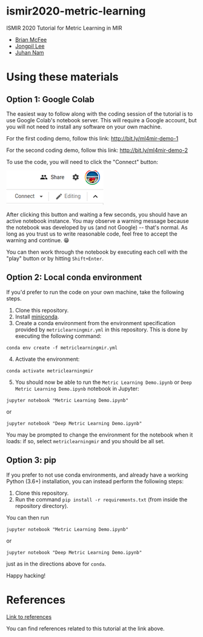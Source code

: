 # ismir2020-metric-learning
ISMIR 2020 Tutorial for Metric Learning in MIR

- [Brian McFee](https://brianmcfee.net)
- [Jongpil Lee](https://jongpillee.github.io/)
- [Juhan Nam](https://mac.kaist.ac.kr/~juhan/)

# Using these materials

## Option 1: Google Colab

The easiest way to follow along with the coding session of the tutorial is to use Google Colab's notebook server.  This will require a Google account, but you will not need to install any software on your own machine.

For the first coding demo, follow this link: http://bit.ly/ml4mir-demo-1

For the second coding demo, follow this link: http://bit.ly/ml4mir-demo-2

To use the code, you will need to click the "Connect" button: 

![Colab Connect button](colab-connect.png)

After clicking this button and waiting a few seconds, you should have an active notebook instance.
You may observe a warning message because the notebook was developed by us (and not Google) -- that's normal.  As long as you trust us to write reasonable code, feel free to accept the warning and continue. :grin:

You can then work through the notebook by executing each cell with the "play" button or by hitting `Shift+Enter`.


## Option 2: Local conda environment

If you'd prefer to run the code on your own machine, take the following steps.

1. Clone this repository.
2. Install [miniconda](https://docs.conda.io/en/latest/miniconda.html).
3. Create a conda environment from the environment specification provided by `metriclearningmir.yml` in this repository.  This is done by executing the following command:

```
conda env create -f metriclearningmir.yml
```

4. Activate the environment: 
```
conda activate metriclearningmir
```

5. You should now be able to run the `Metric Learning Demo.ipynb` or `Deep Metric Learning Demo.ipynb` notebook in Jupyter:
```
jupyter notebook "Metric Learning Demo.ipynb"
```
or 
```
jupyter notebook "Deep Metric Learning Demo.ipynb"
```
You may be prompted to change the environment for the notebook when it loads: if so, select `metriclearningmir` and you should be all set.


## Option 3: pip

If you prefer to not use conda environments, and already have a working Python
(3.6+) installation, you can instead perform the following steps:

1. Clone this repository.
2. Run the command `pip install -r requirements.txt` (from inside the repository
   directory).

You can then run
```
jupyter notebook "Metric Learning Demo.ipynb"
```
or 
```
jupyter notebook "Deep Metric Learning Demo.ipynb"
```
just as in the directions above for `conda`.

Happy hacking!

# References
[Link to references](https://github.com/bmcfee/ismir2020-metric-learning/blob/main/references.md)

You can find references related to this tutorial at the link above.
